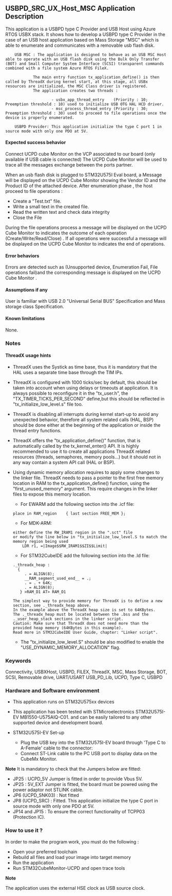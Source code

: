 
## <b>USBPD_SRC_UX_Host_MSC Application Description</b>

This application is a USBPD type C Provider and USB Host using Azure RTOS USBX stack. It shows how to develop a USBPD type C Provider in the case of an USB host application based on Mass Storage "MSC" which is able to enumerate and communicates with a removable usb flash disk.

        USB MSC : The application is designed to behave as an USB MSC Host able to operate with an USB flash disk using the Bulk Only Transfer (BOT) and Small Computer System Interface (SCSI) transparent commands combined with a file system Azure RTOS FileX.

                The main entry function tx_application_define() is then called by ThreadX during kernel start, at this stage, all USBx resources are initialized, the MSC Class driver is registered.
                The application creates two threads :

                        - usbx_app_thread_entry    (Priority : 10; Preemption threshold : 10) used to initialize USB OTG HAL HCD driver.
                        - msc_process_thread_entry (Priority : 30; Preemption threshold : 30) used to proceed to file operations once the device is properly enumerated.

        USBPD Provider: This application initialize the type C port 1 in source mode with only one PDO at 5V.

####  <b>Expected success behavior</b>
Connect UCPD cube Monitor on the VCP associated to our board (only available if USB cable is connected)
The UCPD Cube Monitor will be used to trace all the messages exchange between the ports partner.

When an usb flash disk is plugged to STM32U575I Eval board, a Message will be displayed on the UCPD Cube Monitor showing  the Vendor ID and the Product ID of the attached device.
After enumeration phase , the host proceed to file operations :

  - Create a "Test.txt" file.
  - Write  a small text in the created file.
  - Read the written text and check data integrity
  - Close the File

During the file operations process a message will be displayed on the UCPD Cube Monitor to indicates the outcome of each operation  (Create/Write/Read/Close) .
If all operations were successful a message will be displayed on the UCPD Cube Monitor to indicates the end of operations.



#### <b>Error behaviors</b>

Errors are detected such as (Unsupported device, Enumeration Fail, File operations fail)and the corresponding message is displayed on the UCPD Cube Monitor .

#### <b>Assumptions if any</b>

User is familiar with USB 2.0 "Universal Serial BUS" Specification and Mass storage class Specification.

#### <b>Known limitations</b>
None.

### <b>Notes</b>


#### <b>ThreadX usage hints</b>

 - ThreadX uses the Systick as time base, thus it is mandatory that the HAL uses a separate time base through the TIM IPs.
 - ThreadX is configured with 1000 ticks/sec by default, this should be taken into account when using delays or timeouts at application. It is always possible to reconfigure it in the "tx_user.h", the "TX_TIMER_TICKS_PER_SECOND" define,but this should be reflected in "tx_initialize_low_level.s" file too.
 - ThreadX is disabling all interrupts during kernel start-up to avoid any unexpected behavior, therefore all system related calls (HAL, BSP) should be done either at the beginning of the application or inside the thread entry functions.
 - ThreadX offers the "tx_application_define()" function, that is automatically called by the tx_kernel_enter() API.
   It is highly recommended to use it to create all applications ThreadX related resources (threads, semaphores, memory pools...)  but it should not in any way contain a system API call (HAL or BSP).
 - Using dynamic memory allocation requires to apply some changes to the linker file.
   ThreadX needs to pass a pointer to the first free memory location in RAM to the tx_application_define() function,
   using the "first_unused_memory" argument.
   This require changes in the linker files to expose this memory location.
    + For EWARM add the following section into the .icf file:
     ```
     place in RAM_region    { last section FREE_MEM };
     ```
    + For MDK-ARM:
    ```
    either define the RW_IRAM1 region in the ".sct" file
    or modify the line below in "tx_initialize_low_level.S to match the memory region being used
        LDR r1, =|Image$$RW_IRAM1$$ZI$$Limit|
    ```
    + For STM32CubeIDE add the following section into the .ld file:
    ```
    ._threadx_heap :
      {
         . = ALIGN(8);
         __RAM_segment_used_end__ = .;
         . = . + 64K;
         . = ALIGN(8);
       } >RAM_D1 AT> RAM_D1
    ```

       The simplest way to provide memory for ThreadX is to define a new section, see ._threadx_heap above.
       In the example above the ThreadX heap size is set to 64KBytes.
       The ._threadx_heap must be located between the .bss and the ._user_heap_stack sections in the linker script.
       Caution: Make sure that ThreadX does not need more than the provided heap memory (64KBytes in this example).
       Read more in STM32CubeIDE User Guide, chapter: "Linker script".

    + The "tx_initialize_low_level.S" should be also modified to enable the "USE_DYNAMIC_MEMORY_ALLOCATION" flag.

### <b>Keywords</b>

Connectivity, USBXHost, USBPD, FILEX, ThreadX, MSC, Mass Storage, BOT, SCSI, Removable drive, UART/USART
USB_PD_Lib, UCPD, Type C, USBPD

### <b>Hardware and Software environment</b>

  - This application runs on STM32U575xx devices
  - This application has been tested with STMicroelectronics STM32U575I-EV MB1550-U575AIQ-C01.
    and can be easily tailored to any other supported device and development board.

- STM32U575I-EV Set-up
    - Plug the USB key into the STM32U575I-EV board through 'Type C  to A-Female' cable to the connector:
    - Connect ST-Link cable to the PC USB port to display data on the CubeMx Monitor.

<b>Note</b>
It is mandatory to check that the Jumpers below are fitted:

  -  JP25             : UCPD_5V Jumper is fitted in order to provide Vbus 5V.
  -  JP25             : 5V_EXT  Jumper is fitted, the board must be powred using the power adaptor not STLINK cable.
  -  JP6 (UCPD_SNK03) : Not fitted
  -  JP8 (UCPD_SRC)   : Fitted. This application initialize the type C port in source mode with only one PDO at 5V.
  -  JP14 and JP15    : To ensure the correct functionality of TCPP03 (Protection IC).

### <b>How to use it ?</b>

In order to make the program work, you must do the following :

 - Open your preferred toolchain
 - Rebuild all files and load your image into target memory
 - Run the application
 - Run STM32CubeMonitor-UCPD and open trace tools

<b>Note</b>

   The application uses the external HSE clock as USB source clock.

